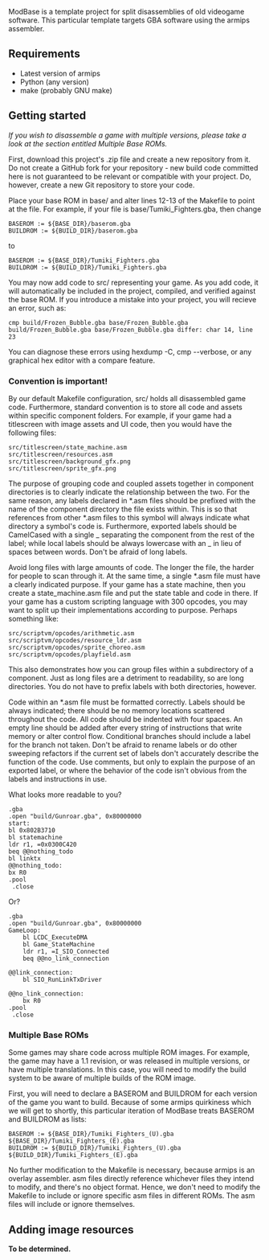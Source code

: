 ModBase is a template project for split disassemblies of old videogame
software. This particular template targets GBA software using the armips
assembler.

## Requirements

* Latest version of armips
* Python (any version)
* make (probably GNU make)

## Getting started

*If you wish to disassemble a game with multiple versions, please take a look
at the section entitled Multiple Base ROMs.*

First, download this project's .zip file and create a new repository from it.
Do not create a GitHub fork for your repository - new build code committed here
is not guaranteed to be relevant or compatible with your project. Do, however,
create a new Git repository to store your code.

Place your base ROM in base/ and alter lines 12-13 of the Makefile to point at
the file. For example, if your file is base/Tumiki_Fighters.gba, then change

    BASEROM := ${BASE_DIR}/baserom.gba
    BUILDROM := ${BUILD_DIR}/baserom.gba

to

    BASEROM := ${BASE_DIR}/Tumiki_Fighters.gba
    BUILDROM := ${BUILD_DIR}/Tumiki_Fighters.gba

You may now add code to src/ representing your game. As you add code, it will
automatically be included in the project, compiled, and verified against the
base ROM. If you introduce a mistake into your project, you will recieve an
error, such as:

    cmp build/Frozen_Bubble.gba base/Frozen_Bubble.gba
    build/Frozen_Bubble.gba base/Frozen_Bubble.gba differ: char 14, line 23

You can diagnose these errors using hexdump -C, cmp --verbose, or any graphical
hex editor with a compare feature.

### Convention is important!

By our default Makefile configuration, src/ holds all disassembled game code.
Furthermore, standard convention is to store all code and assets within specific
component folders. For example, if your game had a titlescreen with image assets
and UI code, then you would have the following files:

    src/titlescreen/state_machine.asm
    src/titlescreen/resources.asm
    src/titlescreen/background_gfx.png
    src/titlescreen/sprite_gfx.png
    
The purpose of grouping code and coupled assets together in component
directories is to clearly indicate the relationship between the two. For the
same reason, any labels declared in *.asm files should be prefixed with the
name of the component directory the file exists within. This is so that
references from other *.asm files to this symbol will always indicate what
directory a symbol's code is. Furthermore, exported labels should be CamelCased
with a single _ separating the component from the rest of the label; while local
labels should be always lowercase with an _ in lieu of spaces between words.
Don't be afraid of long labels.

Avoid long files with large amounts of code. The longer the file, the harder for
people to scan through it. At the same time, a single *.asm file must have a
clearly indicated purpose. If your game has a state machine, then you create a
state_machine.asm file and put the state table and code in there. If your game
has a custom scripting language with 300 opcodes, you may want to split up their
implementations according to purpose. Perhaps something like:

    src/scriptvm/opcodes/arithmetic.asm
    src/scriptvm/opcodes/resource_ldr.asm
    src/scriptvm/opcodes/sprite_choreo.asm
    src/scriptvm/opcodes/playfield.asm

This also demonstrates how you can group files within a subdirectory of a
component. Just as long files are a detriment to readability, so are long
directories. You do not have to prefix labels with both directories, however.

Code within an *.asm file must be formatted correctly. Labels should be always
indicated; there should be no memory locations scattered throughout the code.
All code should be indented with four spaces. An empty line should be added
after every string of instructions that write memory or alter control flow.
Conditional branches should include a label for the branch not taken. Don't be
afraid to rename labels or do other sweeping refactors if the current set of
labels don't accurately describe the function of the code. Use comments, but
only to explain the purpose of an exported label, or where the behavior of the
code isn't obvious from the labels and instructions in use.

What looks more readable to you?

    .gba
    .open "build/Gunroar.gba", 0x80000000
    start:
    bl 0x802B3710
    bl statemachine
    ldr r1, =0x0300C420
    beq @@nothing_todo
    bl linktx
    @@nothing_todo:
    bx R0
    .pool
	 .close
    
Or?

    .gba
    .open "build/Gunroar.gba", 0x80000000
    GameLoop:
        bl LCDC_ExecuteDMA
        bl Game_StateMachine
        ldr r1, =I_SIO_Connected
        beq @@no_link_connection
        
    @@link_connection:
        bl SIO_RunLinkTxDriver
        
    @@no_link_connection:
        bx R0
    .pool
	 .close

### Multiple Base ROMs

Some games may share code across multiple ROM images. For example, the game may
have a 1.1 revision, or was released in multiple versions, or have multiple
translations. In this case, you will need to modify the build system to be aware
of multiple builds of the ROM image.

First, you will need to declare a BASEROM and BUILDROM for each version of the
game you want to build. Because of some armips quirkiness which we will get to
shortly, this particular iteration of ModBase treats BASEROM and BUILDROM as
lists:

    BASEROM := ${BASE_DIR}/Tumiki_Fighters_(U).gba ${BASE_DIR}/Tumiki_Fighters_(E).gba
    BUILDROM := ${BUILD_DIR}/Tumiki_Fighters_(U).gba ${BUILD_DIR}/Tumiki_Fighters_(E).gba

No further modification to the Makefile is necessary, because armips is an
overlay assembler. asm files directly reference whichever files they intend to
modify, and there's no object format. Hence, we don't need to modify the
Makefile to include or ignore specific asm files in different ROMs. The asm
files will include or ignore themselves.

## Adding image resources

**To be determined.**